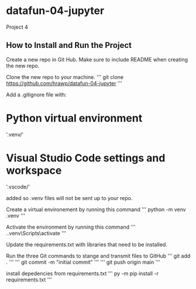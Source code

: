# datafun-04-jupyter
Project 4
## How to Install and Run the Project

Create a new repo in Git Hub.  Make sure to include README when creating the new repo.

Clone the new repo to your machine.
'''
git clone https://github.com/hrawp/datafun-04-jupyter
'''

Add a .gitignore file with:
# Python virtual environment
'.venv/'

# Visual Studio Code settings and workspace
'.vscode/'

added so .venv files will not be sent up to your repo.

Create a virtual environement by running this command
'''
python -m venv .venv
'''

Activate the environment by running this command
'''
.\.venv\Scripts\activate
'''

Update the requirements.txt with libraries that need to be installed.



Run the three Git commands to stange and transmit files to GitHub
'''
git add .
'''
'''
git commit -m "initial commit"
'''
'''
git push origin main
'''


install depedencies from requirements.txt
'''
py -m pip install -r requirements.txt
'''